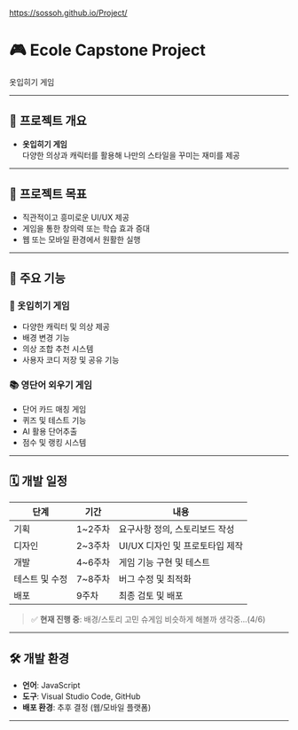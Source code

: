 https://sossoh.github.io/Project/

# 🎮 Ecole Capstone Project

옷입히기 게임 

---

## 📌 프로젝트 개요


- **옷입히기 게임**  
  다양한 의상과 캐릭터를 활용해 나만의 스타일을 꾸미는 재미를 제공  

---

## 🎯 프로젝트 목표

- 직관적이고 흥미로운 UI/UX 제공
- 게임을 통한 창의력 또는 학습 효과 증대
- 웹 또는 모바일 환경에서 원활한 실행

---

## 🚀 주요 기능

### 👗 옷입히기 게임
- 다양한 캐릭터 및 의상 제공
- 배경 변경 기능
- 의상 조합 추천 시스템
- 사용자 코디 저장 및 공유 기능

### 📚 영단어 외우기 게임
- 단어 카드 매칭 게임
- 퀴즈 및 테스트 기능
- AI 활용 단어추출
- 점수 및 랭킹 시스템

---

## 🗓 개발 일정

| 단계           | 기간        | 내용                                |
|----------------|-------------|-------------------------------------|
| 기획           | 1~2주차     | 요구사항 정의, 스토리보드 작성     |
| 디자인         | 2~3주차     | UI/UX 디자인 및 프로토타입 제작     |
| 개발           | 4~6주차     | 게임 기능 구현 및 테스트            |
| 테스트 및 수정 | 7~8주차     | 버그 수정 및 최적화                 |
| 배포           | 9주차       | 최종 검토 및 배포                   |

> ✅ **현재 진행 중**: 배경/스토리 고민 슈게임 비슷하게 해볼까 생각중...(4/6)

---

## 🛠 개발 환경

- **언어**: JavaScript  
- **도구**: Visual Studio Code, GitHub  
- **배포 환경**: 추후 결정 (웹/모바일 플랫폼)

---
